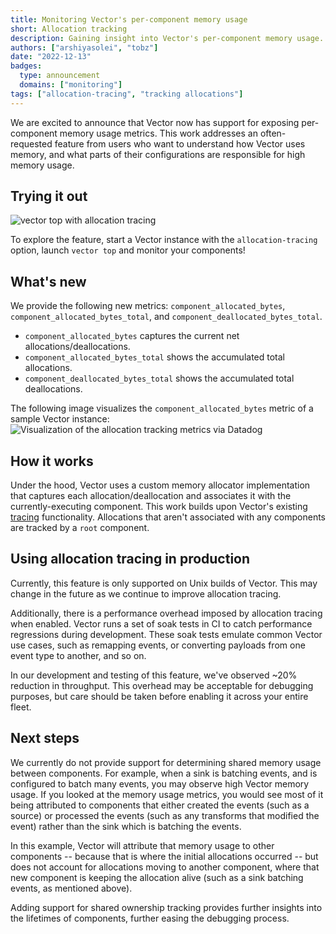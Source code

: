 ```yaml
---
title: Monitoring Vector's per-component memory usage
short: Allocation tracking
description: Gaining insight into Vector's per-component memory usage.
authors: ["arshiyasolei", "tobz"]
date: "2022-12-13"
badges:
  type: announcement
  domains: ["monitoring"]
tags: ["allocation-tracing", "tracking allocations"]
---
```


We are excited to announce that Vector now has support for exposing per-component memory usage metrics. This work addresses an often-requested feature from users who want to understand how Vector uses memory, and what parts of their configurations are responsible for high memory usage.

## Trying it out

![vector top with allocation tracing](/img/blog/vector-top-allocation-tracking.png)

To explore the feature, start a Vector instance with the `allocation-tracing` option, launch `vector top` and monitor your components!

## What's new

We provide the following new metrics: `component_allocated_bytes`, `component_allocated_bytes_total`, and `component_deallocated_bytes_total`.

- `component_allocated_bytes` captures the current net allocations/deallocations.
- `component_allocated_bytes_total` shows the accumulated total allocations.
- `component_deallocated_bytes_total` shows the accumulated total deallocations.

The following image visualizes the `component_allocated_bytes` metric of a sample Vector instance:
![Visualization of the allocation tracking metrics via Datadog](/img/blog/vector-allocation-tracking-graph.png)

## How it works

Under the hood, Vector uses a custom memory allocator implementation that captures each allocation/deallocation and associates it with the currently-executing component. This work builds upon Vector's existing [tracing] functionality. Allocations that aren't associated with any components are tracked by a `root` component.

## Using allocation tracing in production

Currently, this feature is only supported on Unix builds of Vector. This may change in the future as we continue to improve allocation tracing.

Additionally, there is a performance overhead imposed by allocation tracing when enabled. Vector runs a set of soak tests in CI to catch performance regressions during development. These soak tests emulate common Vector use cases, such as remapping events, or converting payloads from one event type to another, and so on.

In our development and testing of this feature, we've observed ~20% reduction in throughput. This overhead may be acceptable for debugging purposes, but care should be taken before enabling it across your entire fleet.

## Next steps

We currently do not provide support for determining shared memory usage between components. For example, when a sink is batching events, and is configured to batch many events, you may observe high Vector memory usage. If you looked at the memory usage metrics, you would see most of it being attributed to components that either created the events (such as a source) or processed the events (such as any transforms that modified the event) rather than the sink which is batching the events.

In this example, Vector will attribute that memory usage to other components -- because that is where the initial allocations occurred -- but does not account for allocations moving to another component, where that new component is keeping the allocation alive (such as a sink batching events, as mentioned above).

Adding support for shared ownership tracking provides further insights into the lifetimes of components, further easing the debugging process.

[tracing]: https://docs.rs/tracing/latest/tracing/
